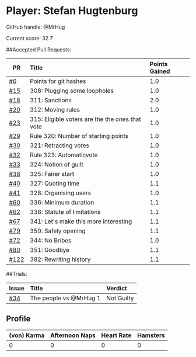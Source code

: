 # Player: Stefan Hugtenburg

GitHub handle: @MrHug

Current score: 32.7

##Accepted Pull Requests:

|  PR | Title | Points Gained|
| --- |:-----|:------------|
| [#6](https://github.com/pimotte/nomic/pull/6) | Points for git hashes | 1.0 |
| [#15](https://github.com/pimotte/nomic/pull/15) | 308: Plugging some loopholes | 1.0 |
| [#18](https://github.com/pimotte/nomic/pull/18) | 311: Sanctions | 2.0 |
| [#20](https://github.com/pimotte/nomic/pull/20) | 312: Moving rules | 1.0 |
| [#23](https://github.com/pimotte/nomic/pull/23) | 315: Eligible voters are the the ones that vote | 1.0 |
| [#29](https://github.com/pimotte/nomic/pull/29) | Rule 320: Number of starting points | 1.0 |
| [#30](https://github.com/pimotte/nomic/pull/30) | 321: Retracting votes | 1.0 |
| [#32](https://github.com/pimotte/nomic/pull/32) | Rule 323: Automaticvote | 1.0 |
| [#33](https://github.com/pimotte/nomic/pull/33) | 324: Notion of guilt | 1.0 |
| [#38](https://github.com/pimotte/nomic/pull/38) | 325: Fairer start | 1.0 |
| [#40](https://github.com/pimotte/nomic/pull/40) | 327: Quoting time | 1.1 |
| [#41](https://github.com/pimotte/nomic/pull/41) | 328: Organising users | 1.0 |
| [#60](https://github.com/pimotte/nomic/pull/60) | 336: Minimum duration | 1.1 |
| [#62](https://github.com/pimotte/nomic/pull/62) | 338: Statute of limitations | 1.1 |
| [#67](https://github.com/pimotte/nomic/pull/67) | 341: Let's make this more interesting | 1.1 |
| [#79](https://github.com/pimotte/nomic/pull/79) | 350: Safely opening | 1.1 |
| [#72](https://github.com/pimotte/nomic/pull/72) | 344: No Bribes | 1.0 |
| [#80](https://github.com/pimotte/nomic/pull/80) | 351: Goodbye | 1.1 |
| [#122](https://github.com/pimotte/nomic/pull/122) | 382: Rewriting history | 1.1 |



##Trials:

| Issue | Title | Verdict|
| ----- |:-----|:------|
| [#34](https://github.com/pimotte/nomic/issue/34) | The people vs @MrHug 1 | Not Guilty |


## Profile

| (von) Karma | Afternoon Naps | Heart Rate | Hamsters |
| ----------- | -------------- | ---------- | -------- |
|           0 |              0 |          0 |        0 |
